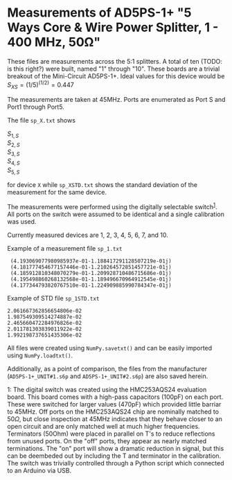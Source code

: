 # Measurements of AD5PS-1+ "5 Ways Core & Wire Power Splitter, 1 - 400 MHz, 50Ω"

These files are measurements across the 5:1 splitters.  A total of ten (TODO: is this right?) were built, named "1" through "10".  These boards are a trivial breakout of the Mini-Circuit AD5PS-1+.  Ideal values for this device would be $S_{XS} = (1/5)^{(1/2)} = 0.447$

The measurements are taken at 45MHz.  Ports are enumerated as Port S and Port1 through Port5.  

The file `sp_X.txt` shows 

$S_{1,S}$<br/>
$S_{2,S}$<br/>
$S_{3,S}$<br/>
$S_{4,S}$<br/>
$S_{5,S}$

for device `X` while `sp_XSTD.txt` shows the standard deviation of the measurement for the same device.

The measurements were performed using the digitally selectable switch<sup>[1](#digiswitch)</sup>.  All ports on the switch were assumed to be identical and a single calibration was used. 

Currently measured devices are 1, 2, 3, 4, 5, 6, 7, and 10.

Example of a measurement file `sp_1.txt`
```
 (4.193069077980985937e-01-1.188417291128507219e-01j)
 (4.181777454677157446e-01-1.210264572851457721e-01j)
 (4.185912810348070279e-01-1.209928710486715686e-01j)
 (4.195498860268132568e-01-1.189496670964912545e-01j)
 (4.177344793820767510e-01-1.224909885990784347e-01j)
```

Example of STD file `sp_1STD.txt`
```
2.061667362856654806e-02
1.987549309514274887e-02
2.465660472284976826e-02
2.011781303839011922e-02
1.992198737651435306e-02

```

All files were created using `NumPy.savetxt()` and can be easily imported using `NumPy.loadtxt()`.

Additionally, as a point of comparison, the files from the manufacturer (`AD5PS-1+_UNIT#1.s6p` and `AD5PS-1+_UNIT#2.s6p`) are also saved herein.

<a name="digiswitch">1</a>: The digital switch was created using the HMC253AQS24 evaluation board.  This board comes with a high-pass capacitors (100pF) on each port.  These were switched for larger values (470pF) which provided little barriar to 45MHz.  Off ports on the HMC253AQS24 chip are nominally matched to 50$\Omega$, but close inspection at 45MHz indicates that they behave closer to an open circuit and are only matched well at much higher frequencies.  Terminators (50Ohm) were placed in parallel on T's to reduce reflections from unused ports.  On the "off" ports, they appear as nearly matched terminations.  The "on" port will show a dramatic reduction in signal, but this can be deembeded out by including the T and terminator in the calibration.  The switch was trivially controlled through a Python script which connected to an Arduino via USB.
